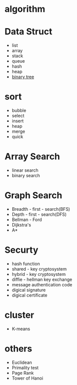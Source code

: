 # algorithm

# Data Struct
- list
- array
- stack
- queue
- hash
- heap
- [binary tree](https://github.com/yumihsu/algorithm/blob/main/data_struct/balance_tree.ipynb)

# sort
- bubble
- select
- insert
- heap
- merge
- quick

# Array Search
- linear search
- binary search

# Graph Search
- Breadth - first - search(BFS)
- Depth - first - search(DFS)
- Bellman - Ford
- Dijkstra's
- A*

# Securty
- hash function
- shared - key cryptosystem
- hybrid - key cryptosystem
- diffie - hellman key exchange
- message authentication code
- digical signature
- digical certificate

# cluster
- K-means

# others
- Euclidean
- Primality test
- Page Rank
- Tower of Hanoi
